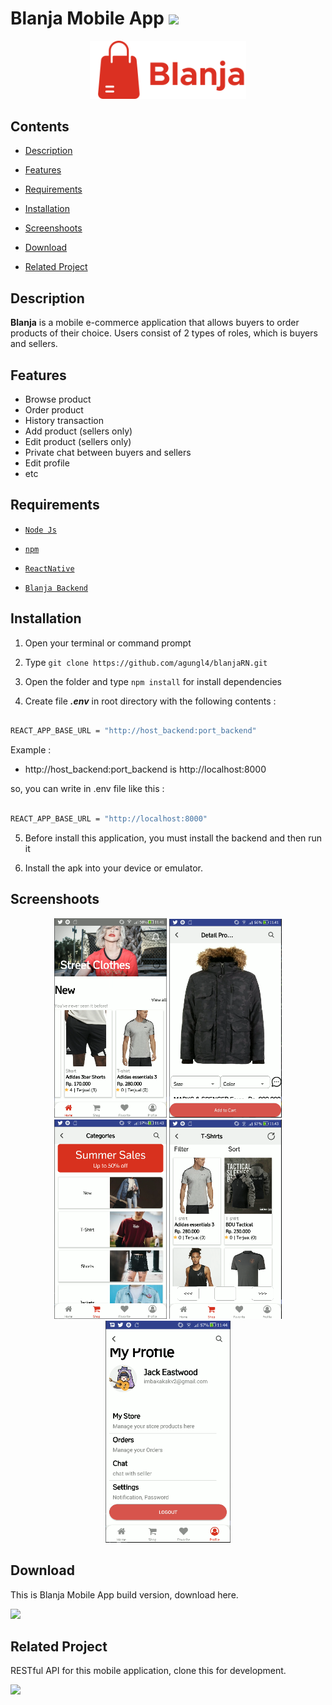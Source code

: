 # Blanja Mobile App <img src="https://img.shields.io/badge/Build%20with-ReactJs-61dbfb?style=popout&logo=react">

  

<div  align="center">

<img  width="250"  src="./src/assets/icons/icon.svg">

</div>

  

## Contents

  

-  [Description](#description)

-  [Features](#features)

-  [Requirements](#requirements)

-  [Installation](#installation)

-  [Screenshoots](#screenshoots)

-  [Download](#demo-blanja-web)

-  [Related Project](#related-project)

  

## Description

  

**Blanja** is a mobile e-commerce application that allows buyers to order products of their choice. Users consist of 2 types of roles, which is buyers and sellers.

  

## Features

  
- Browse product
- Order product
- History transaction
- Add product (sellers only)
- Edit product (sellers only)
- Private chat between buyers and sellers
- Edit profile
- etc

  

## Requirements

  

-  [`Node Js`](https://nodejs.org/en/)

-  [`npm`](https://www.npmjs.com/get-npm)

-  [`ReactNative`](https://reactjs.org/)

-  [`Blanja Backend`](https://github.com/agungl4/blanja-REST-revamped.git)

  

## Installation

  

1. Open your terminal or command prompt

2. Type `git clone https://github.com/agungl4/blanjaRN.git`

3. Open the folder and type `npm install` for install dependencies

4. Create file **_.env_** in root directory with the following contents :

  

```bash

REACT_APP_BASE_URL = "http://host_backend:port_backend"

```

Example :
- http://host_backend:port_backend is http://localhost:8000

so, you can write in .env file like this :

```bash

REACT_APP_BASE_URL = "http://localhost:8000"

```


5. Before install this application, you must install the backend and then run it

6. Install the apk into your device or emulator.


## Screenshoots

  

<div  align="center">

<img  width="180"  src="./src/assets/screenshots/1.PNG">

<img  width="180"  src="./src/assets/screenshots/2.PNG">

<img  width="180"  src="./src/assets/screenshots/4.PNG">

<img  width="180"  src="./src/assets/screenshots/5.PNG">

<img  width="200"  src="./src/assets/screenshots/6.PNG">

</div>

  

## Download

  

This is Blanja Mobile App build version, download here.

  

<a  href="https://drive.google.com/file/d/1ARLZM0IZZ8Ur7XV_eE4Qg8TTjUL_4Wjg/view?usp=sharing">

<img  src="https://img.shields.io/badge/Blanja%20Web-Link%20Demo-blue.svg?style=popout&logo=android"/>

</a>

  

## Related Project

  

RESTful API for this mobile application, clone this for development.

  

<a  href="https://github.com/agungl4/blanja-REST-revamped.git">

<img  src="https://img.shields.io/badge/Blanja%20Backend-Repository-blue.svg?style=popout&logo=github"/>

</a>
